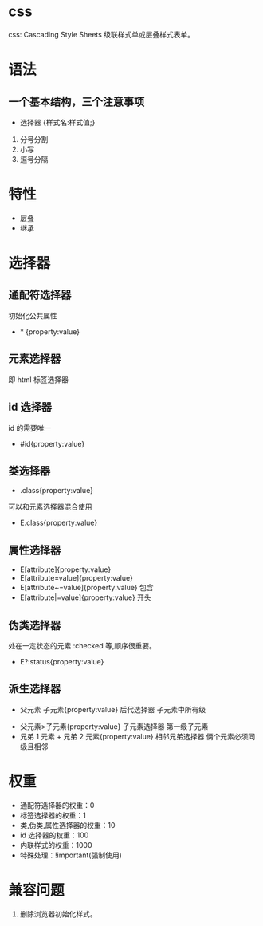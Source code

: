 # css

css: Cascading Style Sheets 级联样式单或层叠样式表单。

# 语法

## 一个基本结构，三个注意事项

- 选择器 {样式名:样式值;}

1. 分号分割
2. 小写
3. 逗号分隔

# 特性

- 层叠
- 继承

# 选择器

## 通配符选择器

初始化公共属性

- \* {property:value}

## 元素选择器

即 html 标签选择器

## id 选择器

id 的需要唯一

- #id{property:value}

## 类选择器

- .class{property:value}

可以和元素选择器混合使用

- E.class{property:value}

## 属性选择器

- E[attribute]{property:value}
- E[attribute=value]{property:value}
- E[attribute~=value]{property:value} 包含
- E[attribute|=value]{property:value} 开头

## 伪类选择器

处在一定状态的元素 :checked 等,顺序很重要。

- E?:status{property:value}

## 派生选择器

- 父元素 子元素{property:value} 后代选择器 子元素中所有级

* 父元素>子元素{property:value} 子元素选择器 第一级子元素
* 兄弟 1 元素 + 兄弟 2 元素{property:value} 相邻兄弟选择器 俩个元素必须同级且相邻

# 权重

- 通配符选择器的权重：0
- 标签选择器的权重：1
- 类,伪类,属性选择器的权重：10
- id 选择器的权重：100
- 内联样式的权重：1000
- 特殊处理：!important(强制使用)

# 兼容问题

1. 删除浏览器初始化样式。
